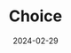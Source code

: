 ---  
layout: startup_page  
title: "Choice"  
id: "choiceqr.com"  
permalink: "/choicechoiceqr.com02292024/"  
website: "https://choiceqr.com/"  
funding_round: ""  
funding_amount: "€2.3M"  
investors: "J&T Ventures, Reflex Capital, Presto Ventures"  
about: "Choice is a B2B SaaS platform providing restaurants with an online subscription service. This includes website creation, online menus with QR payments, table reservations, a CRM system, and integrations with popular POS systems and marketplaces. The platform aims to help restaurants digitize their customer base, increase customer retention, and improve services."  
markets: "Restaurant Technology, SaaS, B2B"  
hq: "Prague, Hlavni mesto Praha, Czech Republic"  
founded_year: "2020"  
linkedin: "https://www.linkedin.com/company/choice-qr"  
twitter: ""  
instagram: ""  
facebook: "https://www.facebook.com/choiceqr"  
crunchbase: "https://www.crunchbase.com/organization/choice-4282"  
pitchbook: ""  

date_display: "29-Feb-2024"  
date: "2024-02-29"

# SEO Optimization  
meta_title: "Choice -  Funding (€2.3M)"  
meta_description: "Choice, Choice is a B2B SaaS platform providing restaurants with an online subscription service. This includes website creation, online menus with QR payments..."  
meta_keywords: "Choice, Restaurant Technology, SaaS, B2B,  funding"  
canonical_url: "https://startup.projectstartups.com/choicechoiceqr.com02292024/"  
---